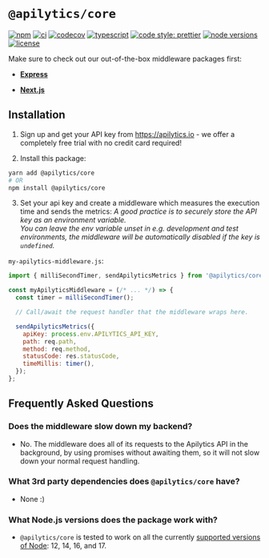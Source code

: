 # `@apilytics/core`

[![npm](https://img.shields.io/npm/v/@apilytics/core)](https://www.npmjs.com/package/@apilytics/core)
[![ci](https://github.com/apilytics/apilytics-node/actions/workflows/ci.yml/badge.svg)](https://github.com/apilytics/apilytics-node/actions/workflows/ci.yml)
[![codecov](https://codecov.io/gh/apilytics/apilytics-node/branch/master/graph/badge.svg?token=K592YR52WQ)](https://codecov.io/gh/apilytics/apilytics-node)
[![typescript](https://badgen.net/badge/icon/typescript?icon=typescript&label&color=007acc)](https://www.typescriptlang.org)
[![code style: prettier](https://img.shields.io/badge/code_style-prettier-ff69b4.svg)](https://github.com/prettier/prettier)
[![node versions](https://img.shields.io/node/v/@apilytics/core)](#what-nodejs-versions-does-the-package-work-with)
[![license](https://img.shields.io/npm/l/@apilytics/core)](https://github.com/apilytics/apilytics-node/blob/master/packages/core/LICENSE)

Make sure to check out our out-of-the-box middleware packages first:

- [**Express**](../express/README.md#installation)

- [**Next.js**](../next/README.md#installation)

## Installation

1. Sign up and get your API key from https://apilytics.io - we offer a completely free trial with no credit card required!

2. Install this package:
```sh
yarn add @apilytics/core
# OR
npm install @apilytics/core
```

3. Set your api key and create a middleware which measures the execution time and sends the metrics:
*A good practice is to securely store the API key as an environment variable.  
You can leave the env variable unset in e.g. development and test environments,
the middleware will be automatically disabled if the key is `undefined`.*

`my-apilytics-middleware.js`:
```javascript
import { milliSecondTimer, sendApilyticsMetrics } from '@apilytics/core';

const myApilyticsMiddleware = (/* ... */) => {
  const timer = milliSecondTimer();

  // Call/await the request handler that the middleware wraps here.

  sendApilyticsMetrics({
    apiKey: process.env.APILYTICS_API_KEY,
    path: req.path,
    method: req.method,
    statusCode: res.statusCode,
    timeMillis: timer(),
  });
};
```

## Frequently Asked Questions

### Does the middleware slow down my backend?

- No. The middleware does all of its requests to the Apilytics API in the background, by using
  promises without awaiting them, so it will not slow down your normal request handling. 

### What 3rd party dependencies does `@apilytics/core` have?

- None :)

### What Node.js versions does the package work with?

- `@apilytics/core` is tested to work on all the currently [supported versions of Node](https://nodejs.org/en/about/releases/): 12, 14, 16, and 17.

